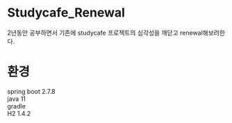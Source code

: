 # Studycafe_Renewal

2년동안 공부하면서 기존에 studycafe 프로젝트의 심각성을 깨닫고 renewal해보려한다. 

# 환경 
spring boot 2.7.8  
java 11  
gradle  
H2 1.4.2  
